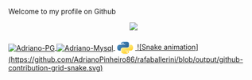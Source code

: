 Welcome to my profile on Github 

<div align="center">
  <a href="https://github.com/AdrianoPinheiro86">
  <img height="180em" src="https://github-readme-stats.vercel.app/api?username=AdrianoPinheiro86&show_icons=true&theme=dark&include_all_commits=true&count_private=true"/>

</div>
  
<div style="display: inline_block"><br>
  <img align="center" alt="Adriano-PG" height="30" width="40" src="https://cdn.jsdelivr.net/gh/devicons/devicon/icons/postgresql/postgresql-original.svg" />
  <img align="center" alt="Adriano-Mysql" height="30" width="40" src="https://cdn.jsdelivr.net/gh/devicons/devicon/icons/mysql/mysql-original.svg" />   
  <img align="center" alt="Adriano-Mysql" height="30" width="40" src="https://raw.githubusercontent.com/devicons/devicon/master/icons/python/python-original.svg" />
   ![Snake animation](https://github.com/AdrianoPinheiro86/rafaballerini/blob/output/github-contribution-grid-snake.svg)
</div>
  


